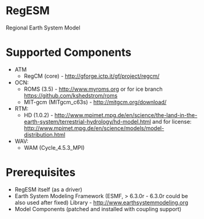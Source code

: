 RegESM
======

Regional Earth System Model

Supported Components
====================

* ATM
    * RegCM (core) - http://gforge.ictp.it/gf/project/regcm/
* OCN: 
    * ROMS (3.5) - http://www.myroms.org or for ice branch https://github.com/kshedstrom/roms
    * MIT-gcm (MITgcm_c63s) - http://mitgcm.org/download/
* RTM: 
    * HD (1.0.2) - http://www.mpimet.mpg.de/en/science/the-land-in-the-earth-system/terrestrial-hydrology/hd-model.html and for license: http://www.mpimet.mpg.de/en/science/models/model-distribution.html
* WAV:
    * WAM (Cycle_4.5.3_MPI)

Prerequisites
=============

* RegESM itself (as a driver)
* Earth System Modeling Framework (ESMF, > 6.3.0r - 6.3.0r could be also used after fixed) Library - http://www.earthsystemmodeling.org
* Model Components (patched and installed with coupling support)
